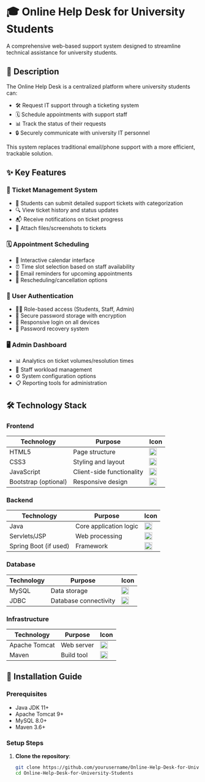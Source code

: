 # 🎓 Online Help Desk for University Students

A comprehensive web-based support system designed to streamline technical assistance for university students.

## 📝 Description
The Online Help Desk is a centralized platform where university students can:
- 🛠️ Request IT support through a ticketing system
- 🗓️ Schedule appointments with support staff
- 📊 Track the status of their requests
- 🔒 Securely communicate with university IT personnel

This system replaces traditional email/phone support with a more efficient, trackable solution.

## ✨ Key Features

### 🎫 Ticket Management System
- 📩 Students can submit detailed support tickets with categorization
- 🔍 View ticket history and status updates
- 📬 Receive notifications on ticket progress
- 📎 Attach files/screenshots to tickets

### 🗓️ Appointment Scheduling
- 📅 Interactive calendar interface
- ⏰ Time slot selection based on staff availability
- 🔔 Email reminders for upcoming appointments
- 🔄 Rescheduling/cancellation options

### 🔐 User Authentication
- 👨‍🎤 Role-based access (Students, Staff, Admin)
- 🔑 Secure password storage with encryption
- 📱 Responsive login on all devices
- 📧 Password recovery system

### 🖥️ Admin Dashboard
- 📊 Analytics on ticket volumes/resolution times
- 👥 Staff workload management
- ⚙️ System configuration options
- 📋 Reporting tools for administration

## 🛠️ Technology Stack

### Frontend
| Technology | Purpose | Icon |
|------------|---------|------|
| HTML5 | Page structure | <img src="https://cdn.jsdelivr.net/gh/devicons/devicon/icons/html5/html5-original.svg" width="20"/> |
| CSS3 | Styling and layout | <img src="https://cdn.jsdelivr.net/gh/devicons/devicon/icons/css3/css3-original.svg" width="20"/> |
| JavaScript | Client-side functionality | <img src="https://cdn.jsdelivr.net/gh/devicons/devicon/icons/javascript/javascript-original.svg" width="20"/> |
| Bootstrap (optional) | Responsive design | <img src="https://cdn.jsdelivr.net/gh/devicons/devicon/icons/bootstrap/bootstrap-original.svg" width="20"/> |

### Backend
| Technology | Purpose | Icon |
|------------|---------|------|
| Java | Core application logic | <img src="https://cdn.jsdelivr.net/gh/devicons/devicon/icons/java/java-original.svg" width="20"/> |
| Servlets/JSP | Web processing | <img src="https://cdn.jsdelivr.net/gh/devicons/devicon/icons/tomcat/tomcat-original.svg" width="20"/> |
| Spring Boot (if used) | Framework | <img src="https://cdn.jsdelivr.net/gh/devicons/devicon/icons/spring/spring-original.svg" width="20"/> |

### Database
| Technology | Purpose | Icon |
|------------|---------|------|
| MySQL | Data storage | <img src="https://cdn.jsdelivr.net/gh/devicons/devicon/icons/mysql/mysql-original.svg" width="20"/> |
| JDBC | Database connectivity | <img src="https://cdn.jsdelivr.net/gh/devicons/devicon/icons/java/java-original.svg" width="20"/> |

### Infrastructure
| Technology | Purpose | Icon |
|------------|---------|------|
| Apache Tomcat | Web server | <img src="https://cdn.jsdelivr.net/gh/devicons/devicon/icons/tomcat/tomcat-original.svg" width="20"/> |
| Maven | Build tool | <img src="https://cdn.jsdelivr.net/gh/devicons/devicon/icons/maven/maven-original.svg" width="20"/> |

## 🚀 Installation Guide

### Prerequisites
- Java JDK 11+
- Apache Tomcat 9+
- MySQL 8.0+
- Maven 3.6+

### Setup Steps
1. **Clone the repository**:
   ```bash
   git clone https://github.com/yourusername/Online-Help-Desk-for-University-Students.git
   cd Online-Help-Desk-for-University-Students

